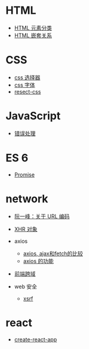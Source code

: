 # HTML
- [HTML 元素分类](./html/display.md)
- [HTML 嵌套关系](./html/nest.md)
# CSS
- [css 选择器](./css/select.md)
- [css 字体](./css/font-family.md)
- [resect-css](./css/resect-css.md)
# JavaScript
- [错误处理](./javascript/handleError.md)
# ES 6
- [Promise](./es6/promise.md)
# network

- [阮一峰：关于 URL 编码](http://www.ruanyifeng.com/blog/2010/02/url_encoding.html)

- [XHR 对象](./network/xhr.md)
- axios
    - [axios, ajax和fetch的比较](http://www.axios-js.com/zh-cn/blogs/)
    - [axios 的功能](./network/axios/axios.md)
- [前端跨域](./network/cross-origin/index.md)
- web 安全
    - [xsrf](./network/security/xsrf.md)

# react
- [create-react-app](./react/create-react-app.md)
